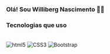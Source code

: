 ### Olá! Sou Williberg Nascimento 🖐🏽


### Tecnologias que uso 

<div style="display: inline_block"><br/>
    <img align="Center" alt="html5" src="https://img.shields.io/badge/HTML5-E34F26?style=for-the-badge&logo=html5&logoColor=white">
    <img align="Center" alt="CSS3" src="https://img.shields.io/badge/CSS3-1572B6?style=for-the-badge&logo=css3&logoColor=white">
    <img align="Center" alt="Bootstrap" src="https://img.shields.io/badge/Bootstrap-563D7C?style=for-the-badge&logo=bootstrap&logoColor=white">
    <img align="Center" alt="Java" src="https://img.shields.io/badge/Java-ED8B00?style=for-the-badge&logo=openjdk&logoColor=white>

</div>
